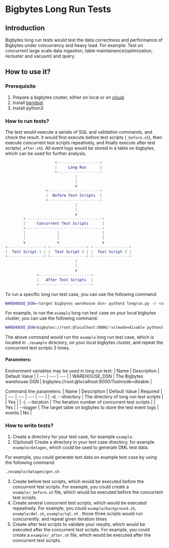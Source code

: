 # Bigbytes Long Run Tests

## Introduction
Bigbytes long run tests would test the data correctness and performance of Bigbytes under concurrency and heavy load.
For example:
Test on concurrent large scale data ingestion, table maintainence(optimization, recluster and vacuum) and query.

## How to use it?
### Prerequisite
1. Prepare a bigbytes cluster, either on local or on [cloud](https://app.bigbytes.com).
2. Install [bendsql](https://github.com/getbigbytes/bendsql).
3. Install python3

### How to run tests?

The test would execute a serials of SQL and validation commands, and check the result.
it would first execute before test scripts (`_before.sh`), then execute concurrent test scripts repeatively, and finally execute after test scripts(`_after.sh`).
All event logs would be stored in a table on bigbytes, which can be used for further analysis.


```lua
                      +-------------------+
                      |     Long Run      |
                      +-------------------+
                               |
                               |
                               v
                  +-----------------------+
                  |  Before Test Scripts  |
                  +-----------------------+
                               |
                               |
                               v
        +----------------------------------+
        |     Concurrent Test Scripts      |
        +----------------------------------+
        |              |                   |
        |              |                   |
        v              v                   v
+----------------+ +----------------+ +----------------+
|  Test Script 1 | |  Test Script 2 | |  Test Script 3 |
+----------------+ +----------------+ +----------------+
                               |
                               |
                               v
              +-----------------------+
              |   After Test Scripts  |
              +-----------------------+

```

To run a specific long run test case, you can use the following command:

```bash
WAREHOUSE_DSN=<target bigbytes warehouse dsn> python3 longrun.py -d <scripts directory> -i <concurrent test iteration number>
```

For example, to run the `example` long run test case on your local bigbytes cluster, you can use the following command:

```bash
WAREHOUSE_DSN=bigbytes://root:@localhost:8000/?sslmode=disable python3 longrun.py -d ./example -i 3
```

The above command would run the `example` long run test case, which is located in `./example` directory, on your local bigbytes cluster, and repeat the concurrent test scripts 3 times.

#### Parameters:

Environment variables may be used in long run test:
| Name | Description | Default Value |
| --- | --- | --- |
| WAREHOUSE_DSN | The Bigbytes warehouse DSN | bigbytes://root:@localhost:8000/?sslmode=disable |

Command line parameters:
| Name | Description | Default Value | Required |
| --- | --- | --- | --- |
| -d, --directory | The directory of long run test scripts | | Yes |
| -i, --iteration | The iteration number of concurrent test scripts |  | Yes |
| --logger | The target table on bigbytes to store the test event logs | events | No |

### How to write tests?
1. Create a directory for your test case, for example `example`.
2. (Optional) Create a directory in your test case directory, for example `example/datagen`, which could be used to generate DML test data.

For example, you could generate test data on example test case by using the following command:

```bash
./example/datagen/gen.sh
```

3. Create before test scripts, which would be executed before the concurrent test scripts. For example, you could create a `example/_before.sh` file, which would be executed before the concurrent test scripts.
4. Create several concurrent test scripts, which would be executed repeatively. For example, you could `example/background.sh`, `example/dml.sh`, `example/sql.sh` , those three scripts would run concurrently. and repeat given iteration times
5. Create after test scripts to validate your results, which would be executed after the concurrent test scripts. For example, you could create a `example/_after.sh` file, which would be executed after the concurrent test scripts.
